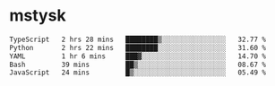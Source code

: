 # mstysk

<!--START_SECTION:waka-->

```txt
TypeScript   2 hrs 28 mins   ████████▒░░░░░░░░░░░░░░░░   32.77 %
Python       2 hrs 22 mins   ████████░░░░░░░░░░░░░░░░░   31.60 %
YAML         1 hr 6 mins     ███▓░░░░░░░░░░░░░░░░░░░░░   14.70 %
Bash         39 mins         ██▒░░░░░░░░░░░░░░░░░░░░░░   08.67 %
JavaScript   24 mins         █▒░░░░░░░░░░░░░░░░░░░░░░░   05.49 %
```

<!--END_SECTION:waka-->
